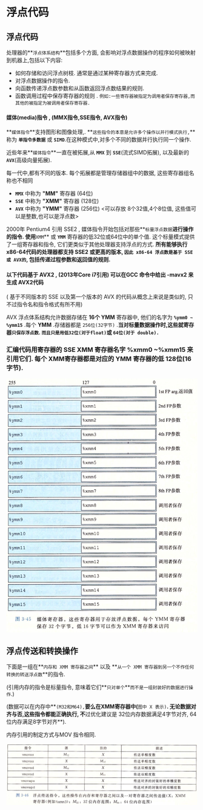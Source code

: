 # 浮点代码

## 浮点代码

处理器的**`浮点体系结构`**包括多个方面, 会影响对浮点数据操作的程序如何被映射到机器上,包括以下内容:

* 如何存储和访问浮点树枝.  通常是通过某种寄存器方式来完成.
* 对浮点数据操作的指令.
* 向函数传递浮点数参数和从函数返回浮点数结果的规则.
* 函数调用过程中保存寄存器的规则 .   `例如:一些寄存器被指定为调用者保存寄存器,而其他的被指定为被调用者保存寄存器.`

#### 媒体\(media\)指令 , \(MMX指令,SSE指令, AVX指令\)

**`媒体指令`**支持图形和图像处理,.  **`这些指令的本意是允许多个操作以并行模式执行,`**称为 **`单指令多数据`** 或 **`SIMD`**.在这种模式中,对多个不同的数据并行执行同一个操作.

近些年来**`媒体指令`**一直在被拓展,从 **`MMX`** 到 **`SSE`**\(流式SIMD拓展\), 以及最新的 **`AVX`**\(高级向量拓展\).

每一代中,都有不同的版本. 每个拓展都是管理存储器组中的数据, 这些寄存器组名称也不相同

* **`MMX`** 中称为 **"MM"** 寄存器     \(64位\)
* **`SSE`** 中称为 **"XMM"** 寄存器  \(128位\)
* **`AVX`** 中称为 **"YMM"** 寄存器  \(256位\)  &lt;可以存放 8个32值,4个8位值, 这些值可以是整数,也可以是浮点数&gt;

2000年 Pentium4 引用 SSE2 , 媒体指令开始包括对那些**`标量浮点数据`**进行操作的指令. 使用**`XMM`** 或 **`YMM`** 寄存器的低32位或64位中的单个值.  这个标量模式提供了一组寄存器和指令, 它们更类似于其他处理器支持浮点的方式.  **所有能够执行 x86-64代码的处理器都支持 SSE2 或更高的版本, `因此 x86-64 浮点数是基于 SSE 或 AVX的`, 包括传递过程参数和返回值的规则.**

#### 以下代码基于 AVX2 , \(2013年Core i7引用\) 可以在GCC 命令中给出 -mavx2  来生成 AVX2代码

\( 基于不同版本的 SSE 以及第一个版本的 AVX 的代码从概念上来说是类似的, 只不过指令名和指令格式有所不用\)



AVX 浮点体系结构允许数据存储在 **16个 YMM** 寄存器中, 他们的名字为 **`%ymm0 ~ %ymm15`** .每个 **YMM** .存储器都是 `256位(32字节)` .**当对标量数据操作时,这些就寄存器`只保存浮点数`. `而且只是用低32位(对于float)`或 `64位(对于 double).`**

### 汇编代码用寄存器的 SSE XMM  寄存器名字 %xmm0 ~%xmm15 来引用它们. 每个 XMM寄存器都是对应的 YMM 寄存器的低 128位\(16字节\).

![&#x5A92;&#x4F53;&#x5BC4;&#x5B58;&#x5668;](../.gitbook/assets/ping-mu-kuai-zhao-20190807-12.19.45.png)

## 浮点传送和转换操作

下面是一组在**`内存和 XMM 寄存器之间`** 以及 **`从一个 XMM 寄存器到另一个不作任何转换的转送浮点数`**的指令.

\(引用内存的指令是标量指令, 意味着它们**`只对单个`**`而不是一组封装好的数据进行操作`.\)

\(数据可以在内存中**`(M32和M64),`**要么在XMM寄存器中\(**`图中 X 表示)`**.  无论数据对齐与否,这些指令都能正确执行, 不**过优化建议是 32位内存数据满足4字节对齐, 64位内存满足8字节对齐**\).

内存引用的制定方式与MOV 指令相同.

![&#x6D6E;&#x70B9;&#x4F20;&#x9001;&#x6307;&#x4EE4;](../.gitbook/assets/ping-mu-kuai-zhao-20190807-12.26.38.png)































